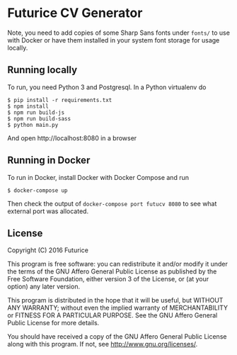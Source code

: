 # Futurice CV Generator

Note, you need to add copies of some Sharp Sans fonts under `fonts/` to use with Docker or have them installed in your system font storage for usage locally.

## Running locally

To run, you need Python 3 and Postgresql. In a Python virtualenv do

```
$ pip install -r requirements.txt
$ npm install
$ npm run build-js
$ npm run build-sass
$ python main.py
```

And open http://localhost:8080 in a browser

## Running in Docker

To run in Docker, install Docker with Docker Compose and run

```
$ docker-compose up
```

Then check the output of `docker-compose port futucv 8080` to see what external port was allocated.

## License

Copyright (C) 2016  Futurice

This program is free software: you can redistribute it and/or modify
it under the terms of the GNU Affero General Public License as published by
the Free Software Foundation, either version 3 of the License, or
(at your option) any later version.

This program is distributed in the hope that it will be useful,
but WITHOUT ANY WARRANTY; without even the implied warranty of
MERCHANTABILITY or FITNESS FOR A PARTICULAR PURPOSE.  See the
GNU Affero General Public License for more details.

You should have received a copy of the GNU Affero General Public License
along with this program.  If not, see <http://www.gnu.org/licenses/>.
